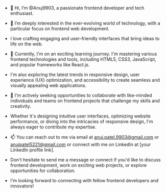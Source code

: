 - 👋 Hi, I’m @Anuj9903, a passionate frontend developer and tech enthusiast.

- 👀 I’m deeply interested in the ever-evolving world of technology, with a particular focus on frontend web development.
- I love crafting engaging and user-friendly interfaces that bring ideas to life on the web.

- 🌱 Currently, I'm on an exciting learning journey. I'm mastering various frontend technologies and tools, including HTML5, CSS3, JavaScript, and popular frameworks like React.js.
-  I'm also exploring the latest trends in responsive design, user experience (UX) optimization, and accessibility to create seamless and visually appealing web applications.

- 💞️ I'm actively seeking opportunities to collaborate with like-minded individuals and teams on frontend projects that challenge my skills and creativity.
-  Whether it's designing intuitive user interfaces, optimizing website performance, or diving into the intricacies of responsive design, I'm always eager to contribute my expertise.

- 📫 You can reach out to me via email at anuj.patel.9903@gmail.com or anujpatel5221@gmail.com or connect with me on LinkedIn at [your LinkedIn profile link].
-  Don't hesitate to send me a message or connect if you'd like to discuss frontend development, work on exciting web projects, or explore opportunities for collaboration.
- I'm looking forward to connecting with fellow frontend developers and innovators!



<!---
Anuj9903/Anuj9903 is a ✨ special ✨ repository because its `README.md` (this file) appears on your GitHub profile.
You can click the Preview link to take a look at your changes.
--->
